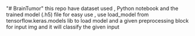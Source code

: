 "# BrainTumor" 
this repo have 
dataset used , Python notebook 
and the trained model (.h5) file
for easy use , use load_model from tensorflow.keras.models lib to load model and a given preprocessing block for input img 
and it will classify the given input 
